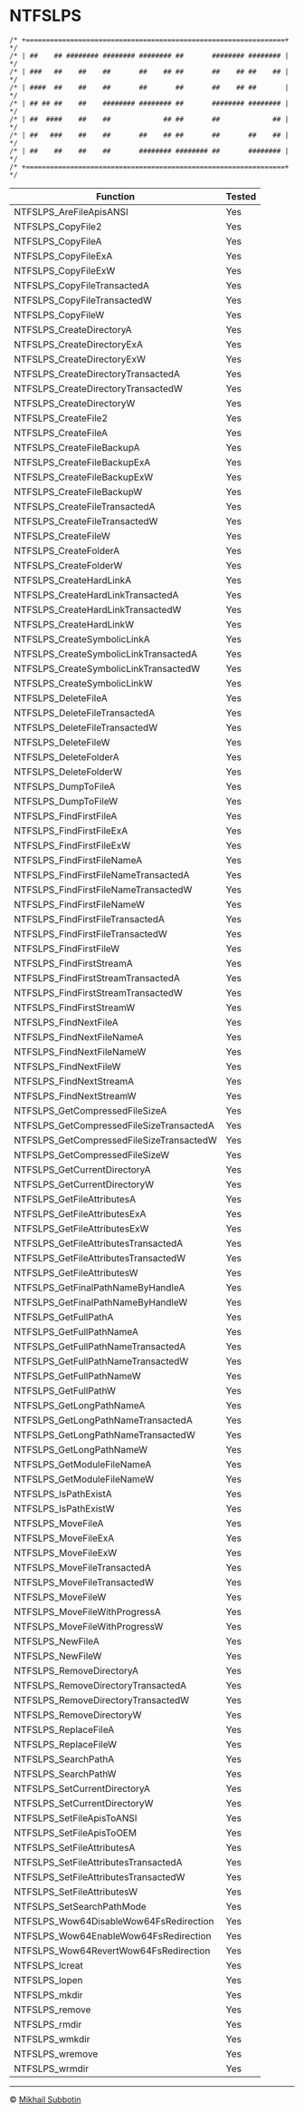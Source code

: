 ﻿# NTFSLPS
```
/* +================================================================+ */
/* | ##    ## ######## ######## ######## ##       ######## ######## | */
/* | ###   ##    ##    ##       ##    ## ##       ##    ## ##    ## | */
/* | ####  ##    ##    ##       ##       ##       ##    ## ##       | */
/* | ## ## ##    ##    ######## ######## ##       ######## ######## | */
/* | ##  ####    ##    ##             ## ##       ##             ## | */
/* | ##   ###    ##    ##       ##    ## ##       ##       ##    ## | */
/* | ##    ##    ##    ##       ######## ######## ##       ######## | */
/* +================================================================+ */
```
| Function | Tested
| - | -
| NTFSLPS_AreFileApisANSI | Yes
| NTFSLPS_CopyFile2 | Yes
| NTFSLPS_CopyFileA | Yes
| NTFSLPS_CopyFileExA | Yes
| NTFSLPS_CopyFileExW | Yes
| NTFSLPS_CopyFileTransactedA | Yes
| NTFSLPS_CopyFileTransactedW | Yes
| NTFSLPS_CopyFileW | Yes
| NTFSLPS_CreateDirectoryA | Yes
| NTFSLPS_CreateDirectoryExA | Yes
| NTFSLPS_CreateDirectoryExW | Yes
| NTFSLPS_CreateDirectoryTransactedA | Yes
| NTFSLPS_CreateDirectoryTransactedW | Yes
| NTFSLPS_CreateDirectoryW | Yes
| NTFSLPS_CreateFile2 | Yes
| NTFSLPS_CreateFileA | Yes
| NTFSLPS_CreateFileBackupA | Yes
| NTFSLPS_CreateFileBackupExA | Yes
| NTFSLPS_CreateFileBackupExW | Yes
| NTFSLPS_CreateFileBackupW | Yes
| NTFSLPS_CreateFileTransactedA | Yes
| NTFSLPS_CreateFileTransactedW | Yes
| NTFSLPS_CreateFileW | Yes
| NTFSLPS_CreateFolderA | Yes
| NTFSLPS_CreateFolderW | Yes
| NTFSLPS_CreateHardLinkA | Yes
| NTFSLPS_CreateHardLinkTransactedA | Yes
| NTFSLPS_CreateHardLinkTransactedW | Yes
| NTFSLPS_CreateHardLinkW | Yes
| NTFSLPS_CreateSymbolicLinkA | Yes
| NTFSLPS_CreateSymbolicLinkTransactedA | Yes
| NTFSLPS_CreateSymbolicLinkTransactedW | Yes
| NTFSLPS_CreateSymbolicLinkW | Yes
| NTFSLPS_DeleteFileA | Yes
| NTFSLPS_DeleteFileTransactedA | Yes
| NTFSLPS_DeleteFileTransactedW | Yes
| NTFSLPS_DeleteFileW | Yes
| NTFSLPS_DeleteFolderA | Yes
| NTFSLPS_DeleteFolderW | Yes
| NTFSLPS_DumpToFileA | Yes
| NTFSLPS_DumpToFileW | Yes
| NTFSLPS_FindFirstFileA | Yes
| NTFSLPS_FindFirstFileExA | Yes
| NTFSLPS_FindFirstFileExW | Yes
| NTFSLPS_FindFirstFileNameA | Yes
| NTFSLPS_FindFirstFileNameTransactedA | Yes
| NTFSLPS_FindFirstFileNameTransactedW | Yes
| NTFSLPS_FindFirstFileNameW | Yes
| NTFSLPS_FindFirstFileTransactedA | Yes
| NTFSLPS_FindFirstFileTransactedW | Yes
| NTFSLPS_FindFirstFileW | Yes
| NTFSLPS_FindFirstStreamA | Yes
| NTFSLPS_FindFirstStreamTransactedA | Yes
| NTFSLPS_FindFirstStreamTransactedW | Yes
| NTFSLPS_FindFirstStreamW | Yes
| NTFSLPS_FindNextFileA | Yes
| NTFSLPS_FindNextFileNameA | Yes
| NTFSLPS_FindNextFileNameW | Yes
| NTFSLPS_FindNextFileW | Yes
| NTFSLPS_FindNextStreamA | Yes
| NTFSLPS_FindNextStreamW | Yes
| NTFSLPS_GetCompressedFileSizeA | Yes
| NTFSLPS_GetCompressedFileSizeTransactedA | Yes
| NTFSLPS_GetCompressedFileSizeTransactedW | Yes
| NTFSLPS_GetCompressedFileSizeW | Yes
| NTFSLPS_GetCurrentDirectoryA | Yes
| NTFSLPS_GetCurrentDirectoryW | Yes
| NTFSLPS_GetFileAttributesA | Yes
| NTFSLPS_GetFileAttributesExA | Yes
| NTFSLPS_GetFileAttributesExW | Yes
| NTFSLPS_GetFileAttributesTransactedA | Yes
| NTFSLPS_GetFileAttributesTransactedW | Yes
| NTFSLPS_GetFileAttributesW | Yes
| NTFSLPS_GetFinalPathNameByHandleA | Yes
| NTFSLPS_GetFinalPathNameByHandleW | Yes
| NTFSLPS_GetFullPathA | Yes
| NTFSLPS_GetFullPathNameA | Yes
| NTFSLPS_GetFullPathNameTransactedA | Yes
| NTFSLPS_GetFullPathNameTransactedW | Yes
| NTFSLPS_GetFullPathNameW | Yes
| NTFSLPS_GetFullPathW | Yes
| NTFSLPS_GetLongPathNameA | Yes
| NTFSLPS_GetLongPathNameTransactedA | Yes
| NTFSLPS_GetLongPathNameTransactedW | Yes
| NTFSLPS_GetLongPathNameW | Yes
| NTFSLPS_GetModuleFileNameA | Yes
| NTFSLPS_GetModuleFileNameW | Yes
| NTFSLPS_IsPathExistA | Yes
| NTFSLPS_IsPathExistW | Yes
| NTFSLPS_MoveFileA | Yes
| NTFSLPS_MoveFileExA | Yes
| NTFSLPS_MoveFileExW | Yes
| NTFSLPS_MoveFileTransactedA | Yes
| NTFSLPS_MoveFileTransactedW | Yes
| NTFSLPS_MoveFileW | Yes
| NTFSLPS_MoveFileWithProgressA | Yes
| NTFSLPS_MoveFileWithProgressW | Yes
| NTFSLPS_NewFileA | Yes
| NTFSLPS_NewFileW | Yes
| NTFSLPS_RemoveDirectoryA | Yes
| NTFSLPS_RemoveDirectoryTransactedA | Yes
| NTFSLPS_RemoveDirectoryTransactedW | Yes
| NTFSLPS_RemoveDirectoryW | Yes
| NTFSLPS_ReplaceFileA | Yes
| NTFSLPS_ReplaceFileW | Yes
| NTFSLPS_SearchPathA | Yes
| NTFSLPS_SearchPathW | Yes
| NTFSLPS_SetCurrentDirectoryA | Yes
| NTFSLPS_SetCurrentDirectoryW | Yes
| NTFSLPS_SetFileApisToANSI | Yes
| NTFSLPS_SetFileApisToOEM | Yes
| NTFSLPS_SetFileAttributesA | Yes
| NTFSLPS_SetFileAttributesTransactedA | Yes
| NTFSLPS_SetFileAttributesTransactedW | Yes
| NTFSLPS_SetFileAttributesW | Yes
| NTFSLPS_SetSearchPathMode | Yes
| NTFSLPS_Wow64DisableWow64FsRedirection | Yes
| NTFSLPS_Wow64EnableWow64FsRedirection | Yes
| NTFSLPS_Wow64RevertWow64FsRedirection | Yes
| NTFSLPS_lcreat | Yes
| NTFSLPS_lopen | Yes
| NTFSLPS_mkdir | Yes
| NTFSLPS_remove | Yes
| NTFSLPS_rmdir | Yes
| NTFSLPS_wmkdir | Yes
| NTFSLPS_wremove | Yes
| NTFSLPS_wrmdir | Yes
---
© [Mikhail Subbotin](http://github.com/mikhailsubbotin)